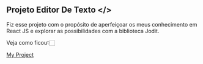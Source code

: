 ## Projeto Editor De Texto </>

Fiz esse projeto com o propósito de aperfeiçoar os meus conhecimento em React JS e explorar as possibilidades com a biblioteca Jodit.

Veja como ficou👇🏻
<a href="https://editor-de-texto-lac.vercel.app/">

My Project</a>
